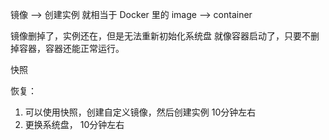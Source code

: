 
镜像 ——> 创建实例
就相当于  Docker 里的
image ——> container

镜像删掉了，实例还在，但是无法重新初始化系统盘
就像容器启动了，只要不删掉容器，容器还能正常运行。


快照


恢复：
1. 可以使用快照，创建自定义镜像，然后创建实例  10分钟左右
2. 更换系统盘，  10分钟左右